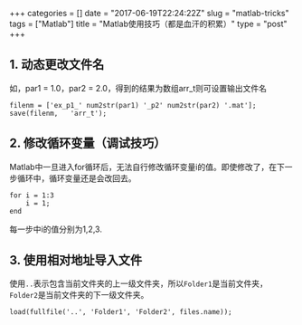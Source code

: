 +++
categories = []
date = "2017-06-19T22:24:22Z"
slug = "matlab-tricks"
tags = ["Matlab"]
title = "Matlab使用技巧（都是血汗的积累）"
type = "post"
+++

## 1. 动态更改文件名

如，par1 = 1.0，par2 = 2.0，得到的结果为数组arr_t则可设置输出文件名

```
filenm = ['ex_p1_' num2str(par1) '_p2' num2str(par2) '.mat'];
save(filenm,   'arr_t');
```
## 2. 修改循环变量（调试技巧）
Matlab中一旦进入for循环后，无法自行修改循环变量i的值。即使修改了，在下一步循环中，循环变量还是会改回去。

```
for i = 1:3
    i = 1;
end
```
每一步中i的值分别为1,2,3.

## 3. 使用相对地址导入文件
使用`..`表示包含当前文件夹的上一级文件夹，所以`Folder1`是当前文件夹，`Folder2`是当前文件夹的下一级文件夹。

	load(fullfile('..', 'Folder1', 'Folder2', files.name));